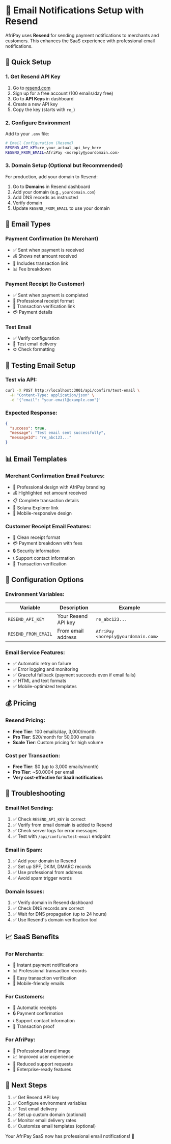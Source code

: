 # 📧 Email Notifications Setup with Resend

AfriPay uses **Resend** for sending payment notifications to merchants and customers. This enhances the SaaS experience with professional email notifications.

## 🚀 **Quick Setup**

### 1. Get Resend API Key

1. Go to [resend.com](https://resend.com)
2. Sign up for a free account (100 emails/day free)
3. Go to **API Keys** in dashboard
4. Create a new API key
5. Copy the key (starts with `re_`)

### 2. Configure Environment

Add to your `.env` file:

```bash
# Email Configuration (Resend)
RESEND_API_KEY=re_your_actual_api_key_here
RESEND_FROM_EMAIL=AfriPay <noreply@yourdomain.com>
```

### 3. Domain Setup (Optional but Recommended)

For production, add your domain to Resend:

1. Go to **Domains** in Resend dashboard
2. Add your domain (e.g., `yourdomain.com`)
3. Add DNS records as instructed
4. Verify domain
5. Update `RESEND_FROM_EMAIL` to use your domain

## 📧 **Email Types**

### Payment Confirmation (to Merchant)
- ✅ Sent when payment is received
- 💰 Shows net amount received
- 🔗 Includes transaction link
- 📊 Fee breakdown

### Payment Receipt (to Customer)  
- ✅ Sent when payment is completed
- 🧾 Professional receipt format
- 🔗 Transaction verification link
- 💳 Payment details

### Test Email
- ✅ Verify configuration
- 🧪 Test email delivery
- ⚙️ Check formatting

## 🧪 **Testing Email Setup**

### Test via API:
```bash
curl -X POST http://localhost:3001/api/confirm/test-email \
  -H "Content-Type: application/json" \
  -d '{"email": "your-email@example.com"}'
```

### Expected Response:
```json
{
  "success": true,
  "message": "Test email sent successfully",
  "messageId": "re_abc123..."
}
```

## 📊 **Email Templates**

### Merchant Confirmation Email Features:
- 🎨 Professional design with AfriPay branding
- 💰 Highlighted net amount received
- 📋 Complete transaction details
- 🔗 Solana Explorer link
- 📱 Mobile-responsive design

### Customer Receipt Email Features:
- 🧾 Clean receipt format
- 💳 Payment breakdown with fees
- 🔒 Security information
- 📞 Support contact information
- 🔗 Transaction verification

## 🔧 **Configuration Options**

### Environment Variables:

| Variable | Description | Example |
|----------|-------------|---------|
| `RESEND_API_KEY` | Your Resend API key | `re_abc123...` |
| `RESEND_FROM_EMAIL` | From email address | `AfriPay <noreply@yourdomain.com>` |

### Email Service Features:
- ✅ Automatic retry on failure
- ✅ Error logging and monitoring
- ✅ Graceful fallback (payment succeeds even if email fails)
- ✅ HTML and text formats
- ✅ Mobile-optimized templates

## 💰 **Pricing**

### Resend Pricing:
- **Free Tier**: 100 emails/day, 3,000/month
- **Pro Tier**: $20/month for 50,000 emails
- **Scale Tier**: Custom pricing for high volume

### Cost per Transaction:
- **Free Tier**: $0 (up to 3,000 emails/month)
- **Pro Tier**: ~$0.0004 per email
- **Very cost-effective for SaaS notifications**

## 🚨 **Troubleshooting**

### Email Not Sending:
1. ✅ Check `RESEND_API_KEY` is correct
2. ✅ Verify from email domain is added to Resend
3. ✅ Check server logs for error messages
4. ✅ Test with `/api/confirm/test-email` endpoint

### Email in Spam:
1. ✅ Add your domain to Resend
2. ✅ Set up SPF, DKIM, DMARC records
3. ✅ Use professional from address
4. ✅ Avoid spam trigger words

### Domain Issues:
1. ✅ Verify domain in Resend dashboard
2. ✅ Check DNS records are correct
3. ✅ Wait for DNS propagation (up to 24 hours)
4. ✅ Use Resend's domain verification tool

## 📈 **SaaS Benefits**

### For Merchants:
- 📧 Instant payment notifications
- 📊 Professional transaction records
- 🔗 Easy transaction verification
- 📱 Mobile-friendly emails

### For Customers:
- 🧾 Automatic receipts
- 🔒 Payment confirmation
- 📞 Support contact information
- 🔗 Transaction proof

### For AfriPay:
- 🏢 Professional brand image
- 📈 Improved user experience
- 🔄 Reduced support requests
- 💼 Enterprise-ready features

## 🎯 **Next Steps**

1. ✅ Get Resend API key
2. ✅ Configure environment variables
3. ✅ Test email delivery
4. ✅ Set up custom domain (optional)
5. ✅ Monitor email delivery rates
6. ✅ Customize email templates (optional)

Your AfriPay SaaS now has professional email notifications! 🚀
